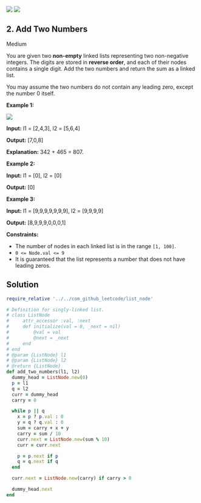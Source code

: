 [![](https://img.shields.io/github/stars/javadev/LeetCode-in-All?label=Stars&style=flat-square)](https://github.com/javadev/LeetCode-in-All)
[![](https://img.shields.io/github/forks/javadev/LeetCode-in-All?label=Fork%20me%20on%20GitHub%20&style=flat-square)](https://github.com/javadev/LeetCode-in-All/fork)

## 2\. Add Two Numbers

Medium

You are given two **non-empty** linked lists representing two non-negative integers. The digits are stored in **reverse order**, and each of their nodes contains a single digit. Add the two numbers and return the sum as a linked list.

You may assume the two numbers do not contain any leading zero, except the number 0 itself.

**Example 1:**

![](https://assets.leetcode.com/uploads/2020/10/02/addtwonumber1.jpg)

**Input:** l1 = [2,4,3], l2 = [5,6,4]

**Output:** [7,0,8]

**Explanation:** 342 + 465 = 807. 

**Example 2:**

**Input:** l1 = [0], l2 = [0]

**Output:** [0] 

**Example 3:**

**Input:** l1 = [9,9,9,9,9,9,9], l2 = [9,9,9,9]

**Output:** [8,9,9,9,0,0,0,1] 

**Constraints:**

*   The number of nodes in each linked list is in the range `[1, 100]`.
*   `0 <= Node.val <= 9`
*   It is guaranteed that the list represents a number that does not have leading zeros.

## Solution

```ruby
require_relative '../../com_github_leetcode/list_node'

# Definition for singly-linked list.
# class ListNode
#     attr_accessor :val, :next
#     def initialize(val = 0, _next = nil)
#         @val = val
#         @next = _next
#     end
# end
# @param {ListNode} l1
# @param {ListNode} l2
# @return {ListNode}
def add_two_numbers(l1, l2)
  dummy_head = ListNode.new(0)
  p = l1
  q = l2
  curr = dummy_head
  carry = 0

  while p || q
    x = p ? p.val : 0
    y = q ? q.val : 0
    sum = carry + x + y
    carry = sum / 10
    curr.next = ListNode.new(sum % 10)
    curr = curr.next

    p = p.next if p
    q = q.next if q
  end

  curr.next = ListNode.new(carry) if carry > 0

  dummy_head.next
end
```